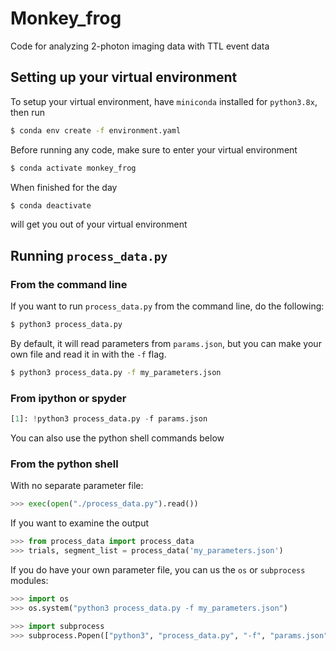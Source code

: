 # Monkey_frog

Code for analyzing 2-photon imaging data with TTL event data

## Setting up your virtual environment

To setup your virtual environment, have `miniconda` installed for `python3.8x`, then run

```bash
$ conda env create -f environment.yaml
```

Before running any code, make sure to enter your virtual environment

```bash
$ conda activate monkey_frog
```

When finished for the day

```bash
$ conda deactivate
```
will get you out of your virtual environment
## Running `process_data.py`

### From the command line
If you want to run `process_data.py` from the command line, do the following:

```bash
$ python3 process_data.py
```
By default, it will read parameters from `params.json`, but you can make your own file and read it in with the `-f` flag.

```bash
$ python3 process_data.py -f my_parameters.json
```

### From ipython or spyder
```python
[1]: !python3 process_data.py -f params.json
```
You can also use the python shell commands below

### From the python shell
With no separate parameter file:
```python
>>> exec(open("./process_data.py").read())
```

If you want to examine the output
```python
>>> from process_data import process_data
>>> trials, segment_list = process_data('my_parameters.json')
```

If you do have your own parameter file, you can us the `os` or `subprocess` modules:
```python
>>> import os
>>> os.system("python3 process_data.py -f my_parameters.json")
```

```python
>>> import subprocess
>>> subprocess.Popen(["python3", "process_data.py", "-f", "params.json"])
```
